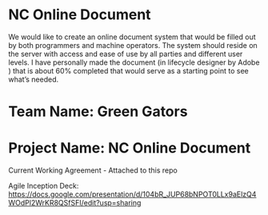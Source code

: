 # NC Online Document
We would like to create an online document system that would be filled out by both programmers and machine operators. The system should  reside on the server with  access and ease of use by all parties and different user levels. I have personally made the document (in lifecycle designer by Adobe ) that is about 60% completed that would serve as a starting point to see what’s needed.

# Team Name: Green Gators 

# Project Name: NC Online Document

Current Working Agreement - Attached to this repo 

Agile Inception Deck: https://docs.google.com/presentation/d/104bR_JUP68bNPOT0LLx9aElzQ4WOdPl2WrKR8QSfSFI/edit?usp=sharing

